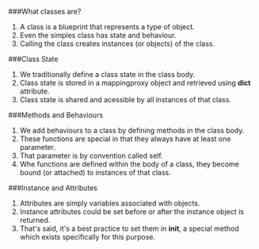 ###What classes are?
1. A class is a blueprint that represents a type of object.
2. Even the simples class has state and behaviour.
3. Calling the class creates instances (or objects) of the class.

###Class State
1. We traditionally define a class state in the class body.
2. Class state is stored in a mappingproxy object and retrieved using
__dict__ attribute.
3. Class state is shared and acessible by all instances of that class.

###Methods and Behaviours
1. We add behaviours to a class by defining methods in the class body.
2. These functions are special in that they always have at least one parameter.
3. That parameter is by convention called self.
4. Whe functions are defined within the body of a class, they become bound (or
attached) to instances of that class.

###Instance and Attributes
1. Attributes are simply variables associated with objects.
2. Instance attributes could be set before or after the instance object is returned.
3. That's said, it's a best practice to set them in __init__, a special method which
exists specifically for this purpose.
